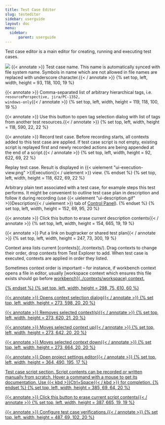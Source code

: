 ```yaml
---
title: Test Case Editor
slug: testeditor
sidebar: userguide
layout: doc
menu:
  sidebar:
      parent: userguide
---
```


Test case editor is a main editor for creating, running and executing test cases.

<div class="screenshot">
  <img src="{{site.url}}/shared/img/screenshot-test-editor.png"></img>
  <!-- Name -->
 {{< annotate  >}}  Test case name. This name is automatically synced with file system name. Symbols in name which are not allowed in file names are replaced with underscore character.{{< / annotate >}}
  {% set top, left, width, height = 93, 118, 100, 19 %}

  <!-- Tags -->
 {{< annotate  >}}  Comma-separated list of arbitrary hierarchical tags, i.e. <code>resourcePerspective, jira/PC-1352, windows-only</code>{{< / annotate >}}
  {% set top, left, width, height = 119, 118, 100, 19 %}

  <!-- Add Tags -->
 {{< annotate  >}}  Use this button to open tag selection dialog with list of tags from another test resources.{{< / annotate >}}
  {% set top, left, width, height = 118, 590, 22, 22 %}

  <!-- Record button  -->
 {{< annotate  >}}  Record test case. Before recording starts, all contexts added to this test case are applied. If test case script is not empty, existing script is replayed first and newly recorded actions are being appended at the end of a script.{{< / annotate >}}
  {% set top, left, width, height = 92, 622, 69, 22 %}

  <!-- Replay button  -->
  Replay test case. Result is displayed in {{< uielement "ui-execution-view.png" >}}Execution{{< / uielement >}} view.
  {% endset %}
  {% set top, left, width, height = 118, 622, 69, 22 %}

  <!-- Description -->
  Arbitrary plain text associated with a test case, for example steps this test performs. It might be convenient to outline test case plan in description and follow it during recording (use {{< uielement "ui-description.gif" >}}Description{{< / uielement >}} tab of [Control Panel](../controlpanel)).
  {% endset %}
  {% set top, left, width, height = 152, 69, 95, 20 %}

  <!-- Clear Description -->
 {{< annotate  >}}  Click this button to erase current description contents{{< / annotate >}}
  {% set top, left, width, height = 154, 665, 19, 19 %}

  <!-- External reference -->
 {{< annotate  >}}  Put a link on bugtracker or shared test plan{{< / annotate >}}
  {% set top, left, width, height = 247, 73, 300, 19 %}

  <!-- Contexts area -->
  <p>Context area lists current [contexts](../contexts/). Drag contexts to change their order, drop contexts from Test Explorer to add. When test case is executed, contexts are applied in order they listed.</p>

  <p>Sometimes context order is important &ndash; for instance, if workbench context opens a file in editor, usually [workspace</a> context which ensures this file exists should go before <a href="{{site.url}}/documentation/userguide/contexts/workbench">workbench](../contexts/workspace) context.</p>
  {% endset %}
  {% set top, left, width, height = 298, 75, 610, 60 %}

  <!-- Add context -->
 {{< annotate  >}}  Opens context selection dialog{{< / annotate >}}
  {% set top, left, width, height = 273, 598, 20, 20 %}

  <!-- Remove context -->
 {{< annotate  >}}  Removes selected context(s){{< / annotate >}}
  {% set top, left, width, height = 273, 620, 21, 20 %}

  <!-- Move up -->
 {{< annotate  >}}  Moves selected context up{{< / annotate >}}
  {% set top, left, width, height = 273, 642, 20, 20 %}

  <!-- Move down -->
 {{< annotate  >}}  Moves selected context down{{< / annotate >}}
  {% set top, left, width, height = 273, 664, 20, 20 %}

  <!-- Project settings link -->
 {{< annotate  >}}  Open project settings editor{{< / annotate >}}
  {% set top, left, width, height = 364, 490, 195, 17 %}

  <!-- Script area  -->
  Test case script section. Script contents can be recorded or written manually from scratch. Hover a command with a mouse to get its documentation. Use {{< kbd >}}Ctrl+Space{{< / kbd >}} for completion.
  {% endset %}
  {% set top, left, width, height = 385, 69, 64, 20 %}

  <!-- Clear scipt button  -->
 {{< annotate  >}}  Click this button to erase current script contents{{< / annotate >}}
  {% set top, left, width, height = 387, 665, 19, 19 %}

  <!-- Verifications area  -->
 {{< annotate  >}}  Configure test case verifications.{{< / annotate >}}
  {% set top, left, width, height = 487, 69, 102, 20 %}
</div>


